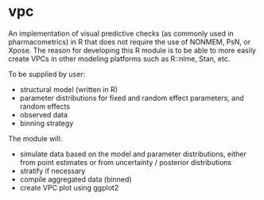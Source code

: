vpc
===

An implementation of visual predictive checks (as commonly used in pharmacometrics) in R that does not require the use of NONMEM, PsN, or Xpose. The reason for developing this R module is to be able to more easily create VPCs in other modeling platforms such as R::nlme, Stan, etc.

To be supplied by user:
-  structural model (written in R)
-  parameter distributions for fixed and random effect parameters, and random effects
-  observed data
-  binning strategy

The module will:
-  simulate data based on the model and parameter distributions, either from point estimates or from uncertainty / posterior distributions
-  stratify if necessary
-  compile aggregated data (binned)
-  create VPC plot using ggplot2
